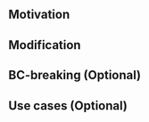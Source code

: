 <!-- Thanks for your contribution and we appreciate it a lot. The following instructions would make your pull request more healthy and more easily get feedback. If you do not understand some items, don't worry, just make the pull request and seek help from maintainers. -->

## Motivation

<!-- Please describe the motivation of this PR and the goal you want to achieve through this PR. -->

## Modification

<!-- Please briefly describe what modification is made in this PR. -->

## BC-breaking (Optional)

<!-- Does the modification introduce changes that break the backward compatibility of the downstream repositories?
If so, please describe how it breaks the compatibility and how the downstream projects should modify their code to keep compatibility with this PR. -->

## Use cases (Optional)

<!-- If this PR introduces a new feature, it is better to list some use cases here and update the documentation. -->
